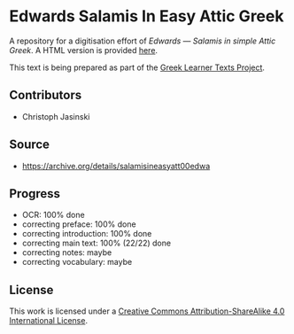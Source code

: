 # Edwards Salamis In Easy Attic Greek

A repository for a digitisation effort of _Edwards — Salamis in simple Attic Greek_. A HTML version is provided [here](https://sleeptillseven.github.io/edwards-salamis-in-easy-attic-greek/).

This text is being prepared as part of the [Greek Learner Texts Project](https://greek-learner-texts.org/).

## Contributors

* Christoph Jasinski

## Source

* https://archive.org/details/salamisineasyatt00edwa

## Progress

* OCR: 100% done
* correcting preface: 100% done
* correcting introduction: 100% done
* correcting main text: 100% (22/22) done
* correcting notes: maybe
* correcting vocabulary: maybe

## License

This work is licensed under a [Creative Commons Attribution-ShareAlike 4.0 International License](http://creativecommons.org/licenses/by-sa/4.0/).
